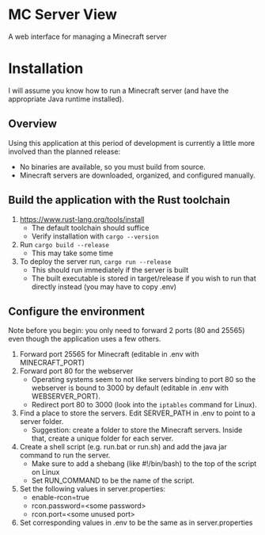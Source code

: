 # MC Server View

A web interface for managing a Minecraft server

# Installation
I will assume you know how to run a Minecraft server (and have the appropriate Java runtime installed).

## Overview
Using this application at this period of development is currently a little more involved than the planned release:
- No binaries are available, so you must build from source.
- Minecraft servers are downloaded, organized, and configured manually.

## Build the application with the Rust toolchain
1. https://www.rust-lang.org/tools/install
    - The default toolchain should suffice
    - Verify installation with `cargo --version`
2. Run `cargo build --release`
    - This may take some time
3. To deploy the server run, `cargo run --release`
    - This should run immediately if the server is built
    - The built executable is stored in target/release if you wish to run that directly instead (you may have to copy .env)

## Configure the environment
Note before you begin: you only need to forward 2 ports (80 and 25565) even though the application uses a few others.

1. Forward port 25565 for Minecraft (editable in .env with MINECRAFT_PORT)
2. Forward port 80 for the webserver
    - Operating systems seem to not like servers binding to port 80 so the webserver is bound to 3000 by default (editable in .env with WEBSERVER_PORT).
    - Redirect port 80 to 3000 (look into the `iptables` command for Linux).
3. Find a place to store the servers. Edit SERVER_PATH in .env to point to a server folder.
    - Suggestion: create a folder to store the Minecraft servers. Inside that, create a unique folder for each server.
4. Create a shell script (e.g. run.bat or run.sh) and add the java jar command to run the server.
    - Make sure to add a shebang (like #!/bin/bash) to the top of the script on Linux
    - Set RUN_COMMAND to be the name of the script.
5. Set the following values in server.properties:
    - enable-rcon=true
	- rcon.password=\<some password\>
	- rcon.port=\<some unused port\>
6. Set corresponding values in .env to be the same as in server.properties
